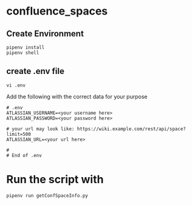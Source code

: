 # confluence_spaces

## Create Environment
    pipenv install
    pipenv shell

## create .env file
    vi .env

Add the following with the correct data for your purpose

    # .env 
    ATLASSIAN_USERNAME=<your username here>
    ATLASSIAN_PASSWORD=<your password here>

    # your url may look like: https://wiki.example.com/rest/api/space?limit=500
    ATLASSIAN_URL=<your url here>

    #
    # End of .env


# Run the script with
    pipenv run getConfSpaceInfo.py
